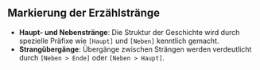 ## Markierung der Erzählstränge

- **Haupt- und Nebenstränge**: Die Struktur der Geschichte wird durch spezielle Präfixe wie `[Haupt]` und `[Neben]` kenntlich gemacht.
- **Strangübergänge**: Übergänge zwischen Strängen werden verdeutlicht durch `[Neben > Ende]` oder `[Neben > Haupt]`.
